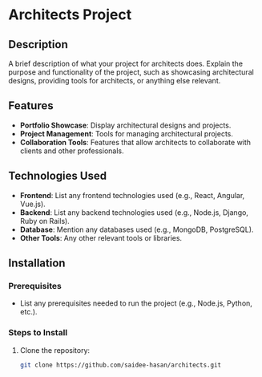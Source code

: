 # Architects Project

## Description
A brief description of what your project for architects does. Explain the purpose and functionality of the project, such as showcasing architectural designs, providing tools for architects, or anything else relevant.

## Features
- **Portfolio Showcase**: Display architectural designs and projects.
- **Project Management**: Tools for managing architectural projects.
- **Collaboration Tools**: Features that allow architects to collaborate with clients and other professionals.

## Technologies Used
- **Frontend**: List any frontend technologies used (e.g., React, Angular, Vue.js).
- **Backend**: List any backend technologies used (e.g., Node.js, Django, Ruby on Rails).
- **Database**: Mention any databases used (e.g., MongoDB, PostgreSQL).
- **Other Tools**: Any other relevant tools or libraries.

## Installation

### Prerequisites
- List any prerequisites needed to run the project (e.g., Node.js, Python, etc.).

### Steps to Install
1. Clone the repository:
   ```bash
   git clone https://github.com/saidee-hasan/architects.git
